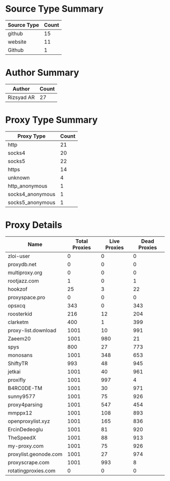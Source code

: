 # Source Type Summary

| Source Type | Count |
|-------------|-------|
| github | 15 |
| website | 11 |
| Github | 1 |


# Author Summary

| Author | Count |
|--------|-------|
| Rizsyad AR | 27 |


# Proxy Type Summary

| Proxy Type | Count |
|------------|-------|
| http | 21 |
| socks4 | 20 |
| socks5 | 22 |
| https | 14 |
| unknown | 4 |
| http_anonymous | 1 |
| socks4_anonymous | 1 |
| socks5_anonymous | 1 |


# Proxy Details

| Name | Total Proxies | Live Proxies | Dead Proxies |
|------|---------------|--------------|---------------|
| zloi-user | 0 | 0 | 0 |
| proxydb.net | 0 | 0 | 0 |
| multiproxy.org | 0 | 0 | 0 |
| rootjazz.com | 1 | 0 | 1 |
| hookzof | 25 | 3 | 22 |
| proxyspace.pro | 0 | 0 | 0 |
| opsxcq | 343 | 0 | 343 |
| roosterkid | 216 | 12 | 204 |
| clarketm | 400 | 1 | 399 |
| proxy-list.download | 1001 | 10 | 991 |
| Zaeem20 | 1001 | 980 | 21 |
| spys | 800 | 27 | 773 |
| monosans | 1001 | 348 | 653 |
| ShiftyTR | 993 | 48 | 945 |
| jetkai | 1001 | 40 | 961 |
| proxifly | 1001 | 997 | 4 |
| B4RC0DE-TM | 1001 | 30 | 971 |
| sunny9577 | 1001 | 75 | 926 |
| proxy4parsing | 1001 | 547 | 454 |
| mmppx12 | 1001 | 108 | 893 |
| openproxylist.xyz | 1001 | 165 | 836 |
| ErcinDedeoglu | 1001 | 81 | 920 |
| TheSpeedX | 1001 | 88 | 913 |
| my-proxy.com | 1001 | 75 | 926 |
| proxylist.geonode.com | 1001 | 27 | 974 |
| proxyscrape.com | 1001 | 993 | 8 |
| rotatingproxies.com | 0 | 0 | 0 |
